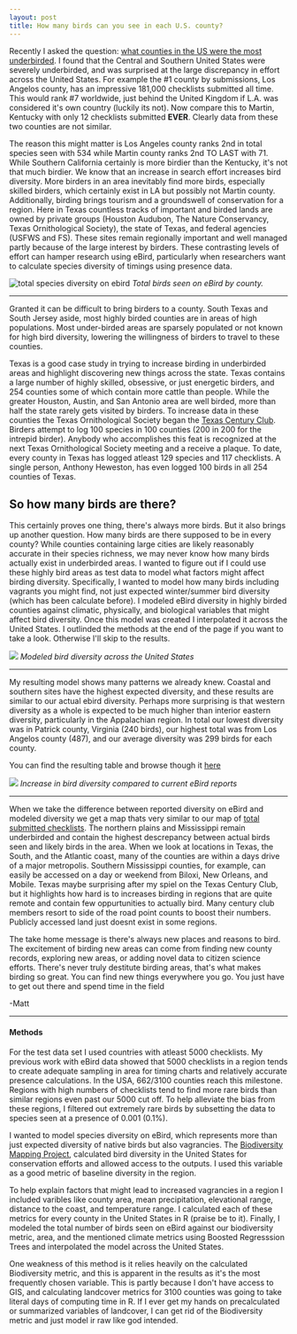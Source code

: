 ```yaml
---
layout: post
title: How many birds can you see in each U.S. county?
---
```

Recently I asked the question: [what counties in the US were the most underbirded](https://birderboone.github.io/eBirdEffort/). I found that the Central and Southern United States were severely underbirded, and was surprised at the large discrepancy in effort across the United States. For example the #1 county by submissions, Los Angelos county, has an impressive 181,000 checklists submitted all time. This would rank #7 worldwide, just behind the United Kingdom if L.A. was considered it's own country (luckily its not). Now compare this to Martin, Kentucky with only 12 checklists submitted **EVER**. Clearly data from these two counties are not similar.

The reason this might matter is Los Angeles county ranks 2nd in total species seen with 534 while Martin county ranks 2nd TO LAST with 71. While Southern California certainly is more birdier than the Kentucky, it's not that much birdier. We know that an increase in search effort increases bird diversity. More birders in an area inevitably find more birds, especially skilled birders, which certainly exist in LA but possibly not Martin county. Additionally, birding brings tourism and a groundswell of conservation for a region. Here in Texas countless tracks of important and birded lands are owned by private groups (Houston Audubon, The Nature Conservancy, Texas Ornithological Society), the state of Texas, and federal agencies (USFWS and FS). These sites remain regionally important and well managed partly because of the large interest by birders. These contrasting levels of effort can hamper research using eBird, particularly when researchers want to calculate species diversity of timings using presence data. 

![total species diversity on ebird](https://i.imgur.com/ogHJ3Tr.png) *Total birds seen on eBird by county.*

-------------------------------------------------
Granted it can be difficult to bring birders to a county. South Texas and South Jersey aside, most highly birded counties are in areas of high populations. Most under-birded areas are sparsely populated or not known for high bird diversity, lowering the willingness of birders to travel to these counties. 

Texas is a good case study in trying to increase birding in underbirded areas and highlight discovering new things across the state. Texas contains a large number of highly skilled, obsessive, or just energetic birders, and 254 counties some of which contain more cattle than people. While the greater Houston, Austin, and San Antonio area are well birded, more than half the state rarely gets visited by birders. To increase data in these counties the Texas Ornithological Society began the [Texas Century Club](http://texascenturyclub.org/index.php?title=Main_Page). Birders attempt to log 100 species in 100 counties (200 in 200 for the intrepid birder). Anybody who accomplishes this feat is recognized at the next Texas Ornithological Society meeting and a receive a plaque. To date, every county in Texas has logged atleast 129 species and 117 checklists. A single person, Anthony Heweston, has even logged 100 birds in all 254 counties of Texas. 

## So how many birds are there?
This certainly proves one thing, there's always more birds. But it also brings up another question. How many birds are there supposed to be in every county? While counties containing large cities are likely reasonably accurate in their species richness, we may never know how many birds actually exist in underbirded areas. I wanted to figure out if I could use these highly bird areas as test data to model what factors might affect birding diversity. Specifically, I wanted to model how many birds including vagrants you might find, not just expected winter/summer bird diversity (which has been calculate before). I modeled eBird diversity in highly birded counties against climatic, physically, and biological variables that might affect bird diversity. Once this model was created I interpolated it across the United States. I outlinded the methods at the end of the page if you want to take a look. Otherwise I'll skip to the results.

![](https://i.imgur.com/i2mmR3b.png)
*Modeled bird diversity across the United States*

-------------------------------------------------
My resulting model shows many patterns we already knew. Coastal and southern sites have the highest expected diversity, and these results are similar to our actual ebird diversity. Perhaps more surprising is that western diversity as a whole is expected to be much higher than interior eastern diversity, particularly in the Appalachian region. In total our lowest diversity was in Patrick county, Virginia (240 birds), our highest total was from Los Angelos county (487), and our average diversity was 299 birds for each county. 

You can find the resulting table and browse though it [here](https://github.com/birderboone/birderboone.github.io/blob/master/ebirdSpeciesModeled.csv)

![](https://i.imgur.com/V7TEDjj.png)
*Increase in bird diversity compared to current eBird reports*

-------------------------------------------------
When we take the difference between reported diversity on eBird and modeled diversity we get a map thats very similar to our map of [total submitted checklists](https://birderboone.github.io/eBirdEffort/). The northern plains and Mississippi remain underbirded and contain the highest descrepancy between actual birds seen and likely birds in the area. When we look at locations in Texas, the South, and the Atlantic coast, many of the counties are within a days drive of a major metropolis. Southern Mississippi counties, for example, can easily be accessed on a day or weekend from Biloxi, New Orleans, and Mobile. Texas maybe surprising after my spiel on the Texas Century Club, but it highlights how hard is to increases birding in regions that are quite remote and contain few oppurtunities to actually bird. Many century club members resort to side of the road point counts to boost their numbers. Publicly accessed land just doesnt exist in some regions.

The take home message is there's always new places and reasons to bird. The excitement of birding new areas can come from finding new county records, exploring new areas, or adding novel data to citizen science efforts. There's never truly destitute birding areas, that's what makes birding so great. You can find new things everywhere you go. You just have to get out there and spend time in the field

-Matt




----------------------------------------------

#### Methods
For the test data set I used countries with atleast 5000 checklists. My previous work with eBird data showed that 5000 checklists in a region tends to create adequate sampling in area for timing charts and relatively accurate presence calculations. In the USA, 662/3100 counties reach this milestone. Regions with high numbers of checklists tend to find more rare birds than similar regions even past our 5000 cut off. To help alleviate the bias from these regions, I filtered out extremely rare birds by subsetting the data to species seen at a presence of 0.001 (0.1%). 

I wanted to model species diversity on eBird, which represents more than just expected diversity of native birds but also vagrancies. The [Biodiversity Mapping Project](http://biodiversitymapping.org/wordpress/index.php/usa-birds/), calculated bird diversity in the United States for conservation efforts and allowed access to the outputs. I used this variable as a good metric of baseline diversity in the region. 

To help explain factors that might lead to increased vagrancies in a region I included varibles like county area, mean precipitation, elevational range, distance to the coast, and temperature range. I calculated each of these metrics for every county in the United States in R (praise be to it). Finally, I modeled the total number of birds seen on eBird against our biodiversity metric, area, and the mentioned climate metrics using Boosted Regresssion Trees and interpolated the model across the United States.

One weakness of this method is it relies heavily on the calculated Biodiversity metric, and this is apparent in the results as it's the most frequently chosen variable. This is partly because I don't have access to GIS, and calculating landcover metrics for 3100 counties was going to take literal days of computing time in R. If I ever get my hands on precalculated or summarized variables of landcover, I can get rid of the Biodiversity metric and just model ir raw like god intended.

